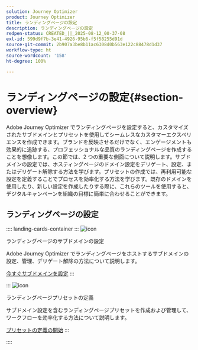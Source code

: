```yaml
---
solution: Journey Optimizer
product: Journey Optimizer
title: ランディングページの設定
description: ランディングページの設定
redpen-status: CREATED_||_2025-08-12_00-37-08
exl-id: 599d9f7b-3e41-4926-95b6-f5f58255d91d
source-git-commit: 2b907a3be8b11ac6308d0b563e122c88478d1d37
workflow-type: ht
source-wordcount: '158'
ht-degree: 100%

---
```


# ランディングページの設定{#section-overview}

Adobe Journey Optimizer でランディングページを設定すると、カスタマイズされたサブドメインとプリセットを使用してシームレスなカスタマーエクスペリエンスを作成できます。ブランドを反映させるだけでなく、エンゲージメントも効果的に追跡する、プロフェッショナルな品質のランディングページを作成することを想像します。この節では、2 つの重要な側面について説明します。サブドメインの設定では、ホスティングページのドメイン設定をデリゲート、設定、またはデリゲート解除する方法を学びます。プリセットの作成では、再利用可能な設定を定義することでプロセスを効率化する方法を学びます。既存のドメインを使用したり、新しい設定を作成したりする際に、これらのツールを使用すると、デジタルキャンペーンを組織の目標に簡単に合わせることができます。

## ランディングページの設定

:::: landing-cards-container
:::
![icon](https://cdn.experienceleague.adobe.com/icons/gear.svg)

ランディングページのサブドメインの設定

Adobe Journey Optimizer でランディングページをホストするサブドメインの設定、管理、デリゲート解除の方法について説明します。

[今すぐサブドメインを設定](../using/landing-pages/lp-subdomains.md)
:::

:::
![icon](https://cdn.experienceleague.adobe.com/icons/list-check.svg)

ランディングページプリセットの定義

サブドメイン設定を含むランディングページプリセットを作成および管理して、ワークフローを効率化する方法について説明します。

[プリセットの定義の開始](../using/landing-pages/lp-presets.md)
:::

::::
